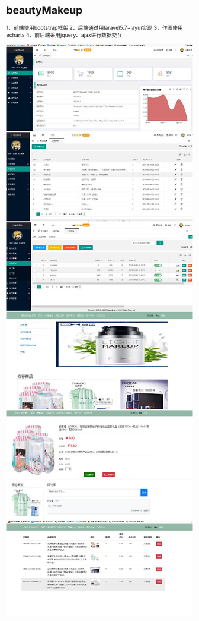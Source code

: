 # beautyMakeup
1、前端使用bootstrap框架
2、后端通过用laravel5.7+layui实现
3、作图使用echarts
4、前后端采用jquery、ajax进行数据交互

![image](https://github.com/hja2017/beautyMakeup/raw/master/images/TIM图片20190611205652.jpg)
![image](https://github.com/hja2017/beautyMakeup/raw/master/images/TIM图片20190611205701.jpg)
![image](https://github.com/hja2017/beautyMakeup/raw/master/images/TIM图片20190611205711.jpg)
![image](https://github.com/hja2017/beautyMakeup/raw/master/images/TIM图片20190611205719.jpg)
![image](https://github.com/hja2017/beautyMakeup/raw/master/images/TIM图片20190611205723.jpg)
![image](https://github.com/hja2017/beautyMakeup/raw/master/images/TIM图片20190611205731.jpg)
